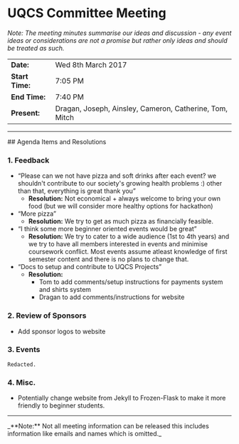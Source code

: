 # UQCS Committee Meeting

_Note: The meeting minutes summarise our ideas and discussion - any event ideas or considerations are not a promise but rather only ideas and should be treated as such._

<table>
    <tr>
        <td><b>Date:</b></td>
        <td>Wed 8th March 2017</td>
    </tr>
    <tr>
        <td><b>Start Time:</b></td>
        <td>7:05 PM</td>
    </tr>
    <tr>
        <td><b>End Time:</b></td>
        <td>7:40 PM</td>
    </tr>
    <tr>
        <td><b>Present:</b></td>
        <td>Dragan, Joseph, Ainsley, Cameron, Catherine, Tom, Mitch</td>
    </tr>
</table>

<hr>
## Agenda Items and Resolutions

### 1. Feedback
- “Please can we not have pizza and soft drinks after each event? we shouldn't contribute to our society's growing health problems :) other than that, everything is great thank you”
	- **Resolution:** Not economical + always welcome to bring your own food (but we will consider more healthy options for hackathon)
- “More pizza”
	- **Resolution:** We try to get as much pizza as financially feasible.
- “I think some more beginner oriented events would be great”
	- **Resolution:** We try to cater to a wide audience (1st to 4th years) and we try to have all members interested in events and minimise coursework conflict. Most events assume atleast knowledge of first semester content and there is no plans to change that.
- “Docs to setup and contribute to UQCS Projects”
	- **Resolution:** 
		- Tom to add comments/setup instructions for payments system and shirts system
		- Dragan to add comments/instructions for website


### 2. Review of Sponsors
- Add sponsor logos to website


### 3. Events
```Redacted.```

### 4. Misc.
- Potentially change website from Jekyll to Frozen-Flask to make it more friendly to beginner students.



<hr>
_**Note:** Not all meeting information can be released this includes information like emails and names
which is omitted._
